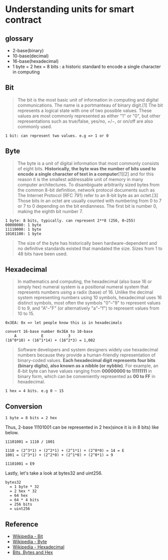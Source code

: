 # Understanding units for smart contract

## glossary

- 2-base(binary)
- 10-base(decimal)
- 16-base(hexadecimal)
- 1 byte = 2 hex = 8 bits : a historic standard to encode a single character in computing

## Bit

> The bit is the most basic unit of information in computing and digital communications. The name is a portmanteau of binary digit.[1] The bit represents a logical state with one of two possible values. These values are most commonly represented as either "1" or "0", but other representations such as true/false, yes/no, +/−, or on/off are also commonly used.

```
1 bit: can represent two values. e.g => 1 or 0
```

## Byte

> The byte is a unit of digital information that most commonly consists of eight bits. **Historically, the byte was the number of bits used to encode a single character of text in a computer**[1][2] and for this reason it is the smallest addressable unit of memory in many computer architectures. To disambiguate arbitrarily sized bytes from the common 8-bit definition, network protocol documents such as The Internet Protocol (RFC 791) refer to an 8-bit byte as an octet.[3] Those bits in an octet are usually counted with numbering from 0 to 7 or 7 to 0 depending on the bit endianness. The first bit is number 0, making the eighth bit number 7.

```
1 byte: 8 bits, typically. can represent 2**8 (256, 0~255)
00000000: 1 byte
11110000: 1 byte
10101100: 1 byte
```

> The size of the byte has historically been hardware-dependent and no definitive standards existed that mandated the size. Sizes from 1 to 48 bits have been used.

## Hexadecimal

> In mathematics and computing, the hexadecimal (also base 16 or simply hex) numeral system is a positional numeral system that represents numbers using a radix (base) of 16. Unlike the decimal system representing numbers using 10 symbols, hexadecimal uses 16 distinct symbols, most often the symbols "0"–"9" to represent values 0 to 9, and "A"–"F" (or alternatively "a"–"f") to represent values from 10 to 15.

```
0x3EA: 0x => let people know this is in hexadecimals

convert 16-base number 0x3EA to 10-base
    A           E           3
(16^0*10) + (16^1*14) + (16^2*3) = 1,002 
```

> Software developers and system designers widely use hexadecimal numbers because they provide a human-friendly representation of binary-coded values. **Each hexadecimal digit represents four bits (binary digits), also known as a nibble (or nybble)**. For example, an 8-bit byte can have values ranging from **00000000 to 11111111** in binary form, which can be conveniently represented as **00 to FF** in hexadecimal.

```
1 hex = 4 bits. e.g 0 ~ 15
```

## Conversion

```
1 byte = 8 bits = 2 hex
```

Thus, 2-base 11101001 can be represented in 2 hex(since it is in 8 bits) like below. 

```
11101001 = 1110 / 1001

1110 = (2^3*1) + (2^2*1) + (2^1*1) + (2^0*0) = 14 = E
1001 = (2^3*1) + (2^2*0) + (2^1*0) + (2^0*1) = 9

11101001 = E9
```

Lastly, let's take a look at bytes32 and uint256.

```
bytes32  
  = 1 byte * 32 
  = 2 hex * 32 
  = 64 hex
  = 64 * 4 bits
  = 256 bits
  = uint256
```


## Reference 

- [Wikipedia - Bit](https://en.wikipedia.org/wiki/Bit)
- [Wikipedia - Byte](https://en.wikipedia.org/wiki/Byte)
- [Wikipedia - Hexadecimal](https://en.wikipedia.org/wiki/Hexadecimal)
- [Bits, Bytes and Hex](https://youtu.be/PmG2qgQbvc8)